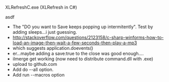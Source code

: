 XLRefreshC.exe (XLRefresh in C#)

asdf

 - The "DO you want to Save keeps popping up intermitently".  Test by adding sleeps...i just guessing.
  - http://stackoverflow.com/questions/2123158/c-sharp-winforms-how-to-load-an-image-then-wait-a-few-seconds-then-play-a-mp3
  - which suggests application.doevents()
  - er...maybe adding a save:true to the close was good enough....
 - ilmerge get working (now need to distribute command.dll with .exe)
 - upload to github.com
 - Add do --all option.
 - Add run --macros option
